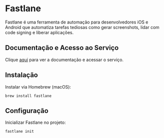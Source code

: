 # Fastlane

Fastlane é uma ferramenta de automação para desenvolvedores iOS e Android que automatiza tarefas tediosas como gerar screenshots, lidar com code signing e liberar aplicações.

## Documentação e Acesso ao Serviço

Clique [aqui](https://fastlane.tools) para ver a documentação e acessar o serviço.

## Instalação

Instalar via Homebrew (macOS):

```
brew install fastlane
```

## Configuração

Inicializar Fastlane no projeto:

```
fastlane init
```